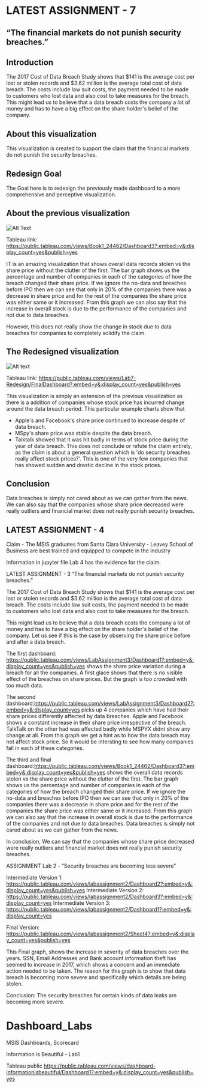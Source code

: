 # LATEST ASSIGNMENT - 7 
## “The financial markets do not punish security breaches.”


## Introduction
The 2017 Cost of Data Breach Study shows that $141 is the average cost per lost or stolen records and $3.62 million is the average total cost of data breach. The costs include law suit costs, the payment needed to be made to customers who lost data and also cost to take measures for the breach.
This might lead us to believe that a data breach costs the company a lot of money and has to have a big effect on the share holder's belief of the company.


## About this visualization 

This visualization is created to support the claim that the financial markets do not punish the security breaches.


## Redesign Goal

The Goal here is to redesign the previously made dashboard to a more comprehensive and perceptive visualization.


## About the previous visualization

![Alt Text](https://github.com/bhargavre/Dashboard_Labs/blob/master/Dashboard%203.png)

Tableau link: https://public.tableau.com/views/Book1_24462/Dashboard3?:embed=y&:display_count=yes&publish=yes

IT is an amazing visualization that shows overall data records stolen vs the share price without the clutter of the first. The bar graph shows us the percentage and number of companies in each of the categories of how the breach changed their share price. If we ignore the no-data and breaches before IPO then we can see that only in 20% of the companies there was a decrease in share price and for the rest of the companies the share price was either same or it increased. From this graph we can also say that the increase in overall stock is due to the performance of the companies and not due to data breaches.

However, this does not really show the change in stock due to data breaches for companies to completely solidify the claim.


## The Redesigned visualization

![Alt text](https://github.com/bhargavre/Dashboard_Labs/blob/master/Final%20Dashboard.png)

Tableau link: https://public.tableau.com/views/Lab7-Redesign/FinalDashboard?:embed=y&:display_count=yes&publish=yes

This visualization is simply an extension of the previous visualization as there is a addition of companies whose stock price has incurred change around the data breach period. This particular example charts show that 
+ Apple's and Facebook's share price continued to increase despite of data breach.
+ MSpy's share price was stable despite the data breach.
+ Talktalk showed that it was hit badly in terms of stock price during the year of data breach. This does not conclude or refute the claim entirely, as the claim is about a general question which is 'do security breaches really affect stock prices?'. This is one of the very few companies that has showed sudden and drastic decline in the stock prices.

## Conclusion

Data breaches is simply not cared about as we can gather from the news.
We can also say that the companies whose share price decreased were really outliers and financial market does not really punish security breaches.




## LATEST ASSIGNMENT - 4
Claim - The MSIS graduates from Santa Clara University - Leavey School of Business are best trained and equipped to compete in the industry

Information in jupyter file Lab 4 has the evidence for the claim.





LATEST ASSIGNMENT - 3
“The financial markets do not punish security breaches.”

The 2017 Cost of Data Breach Study shows that $141 is the average cost per lost or stolen records and $3.62 million is the average total cost of data breach. The costs include law suit costs, the payment needed to be made to customers who lost data and also cost to take measures for the breach.  

This might lead us to believe that a data breach costs the company a lot of money and has to have a big effect on the share holder's belief of the company. Let us see if this is the case by observing the share price before and after a data breach.

The first dashboard: https://public.tableau.com/views/LabAssignment3/Dashboard1?:embed=y&:display_count=yes&publish=yes
shows the share price variation during a breach for all the companies. A first glace shows that there is no visible effect of the breaches on share prices. But the graph is too crowded with too much data.

The second dashboard:https://public.tableau.com/views/LabAssignment3/Dashboard2?:embed=y&:display_count=yes
picks up 4 companies which have had their share prices differently affected by data breaches. Apple and Facebook shows a constant increase in their share price irrespective of the breach. TalkTalk on the other had was affected badly while MSPYX didnt show any change at all. From this graph we get a hint as to how the data breach may not affect stock price. So it would be intersting to see how many companies fall in each of these categories.

The third and final dashboard:https://public.tableau.com/views/Book1_24462/Dashboard3?:embed=y&:display_count=yes&publish=yes
shows the overall data records stolen vs the share price without the clutter of the first. The bar graph shows us the percentage and number of companies in each of the categories of how the breach changed their share price. If we ignore the no-data and breaches before IPO then we can see that only in 20% of the companies there was a decrease in share price and for the rest of the companies the share price was either same or it increased. From this graph we can also say that the increase in overall stock is due to the performance of the companies and not due to data breaches. Data breaches is simply not cared about as we can gather from the news.

In conclusion, We can say that the companies whose share price decreased were really outliers and financial market does not really punish security breaches. 



ASSIGNMENT
Lab 2 - “Security breaches are becoming less severe”

Intermediate Version 1: https://public.tableau.com/views/labassignment2/Dashboard2?:embed=y&:display_count=yes&publish=yes
Intermediate Version 2: https://public.tableau.com/views/labassignment2/Dashboard3?:embed=y&:display_count=yes
Intermediate Version 3: https://public.tableau.com/views/labassignment2/Dashboard1?:embed=y&:display_count=yes

Final Version: https://public.tableau.com/views/labassignment2/Sheet4?:embed=y&:display_count=yes&publish=yes

This Final graph, shows the increase in severity of data breaches over the years.  SSN, Email Addresses and Bank account information theft has seemed to increase in 2017, which shows a concern and an immediate action needed to be taken. The reason for this graph is to show that data breach is becoming more severe and specifically which details are being stolen.

Conclusion: The security breaches for certain kinds of data leaks are becoming more severe.




# Dashboard_Labs
MSIS Dashboards, Scorecard

Information is Beautiful - Lab1

Tableau public
https://public.tableau.com/views/dashboard-informationisbeautiful/Dashboard1?:embed=y&:display_count=yes&publish=yes




